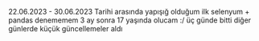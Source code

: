 22.06.2023 - 30.06.2023 Tarihi arasında yapışığ olduğum ilk selenyum + pandas denememem
3 ay sonra 17 yaşında olucam :/
üç günde bitti diğer günlerde küçük güncellemeler aldı 
